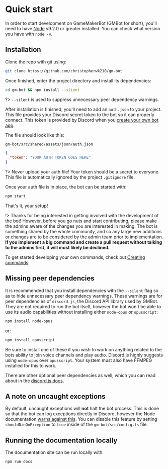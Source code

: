 # Quick start
In order to start development on GameMakerBot (GMBot for short), you'll need to have [Node](https://nodejs.org/) v9.2.0 or greater installed. You can check what version you have with `node -v`.

## Installation
Clone the repo with git using:
```bash
git clone https://github.com/christopherwk210/gm-bot
```

Once finished, enter the project directory and install its dependencies:
```bash
cd gm-bot && npm install --slient
```

?> `--silent` is used to suppress unnecessary peer dependency warnings.

After installation is finished, you'll need to add an `auth.json` to your project. This file provides your Discord secret token to the bot so it can properly connect. This token is provided by Discord when you [create your own bot app](https://discordapp.com/developers/applications/me).

The file should look like this:

```filepath
gm-bot/src/shared/assets/json/auth.json
```
```json
{
  "token": "YOUR AUTH TOKEN GOES HERE"
}
```

?> Never upload your auth file! Your token should be a secret to everyone. This file is automatically ignored by the project `.gitignore` file.

Once your auth file is in place, the bot can be started with:

```bash
npm start
```

That's it, your setup!

!> Thanks for being interested in getting involved with the development of the bot! However, before you go nuts and start contributing, please make the admins aware of the changes you are interested in making. The bot is something shared by the whole community, and so any large new additions or changes are to be considered by the admin team prior to implementation. **If you implement a big command and create a pull request without talking to the admins first, it will most likely be declined.**

To get started developing your own commands, check out [Creating commands](/getting-started/creating-commands).

## Missing peer dependencies
It is recommended that you install dependencies with the `--silent` flag so as to hide  unnecessary peer dependency warnings. These warnings are for peer dependencies of `discord.js`, the Discord API library used by GMBot. They are not required to run the bot itself, however the bot won't be able to use its audio capabilities without installing either `node-opus` or `opusscript`:
```bash
npm install node-opus
```
or:
```bash
npm install opusscript
```
Be sure to install one of these if you wish to work on anything related to the bots ability to join voice channels and play audio. Discord.js highly suggests using `node-opus` over `opusscript`.
Your system must also have FFMPEG installed for this to work.

There are other optional peer dependencies as well, which you can read about in the [discord.js docs](https://discord.js.org/#/docs/main/stable/general/welcome).

## A note on uncaught exceptions
By default, uncaught exceptions will **not** halt the bot process. This is done so that the bot can log exceptions directly in Discord, however the Node documentation [warns against this](https://nodejs.org/api/process.html#process_warning_using_uncaughtexception_correctly). You can disable this feature by setting `shouldDieOnException` to `true` inside of the
`gm-bot/src/config.ts` file.

## Running the documentation locally
The documentation site can be run locally with:
```bash
npm run docs
```
